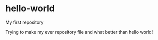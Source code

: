 # hello-world
My first repository

Trying to make my ever repository file and what better than hello world!
